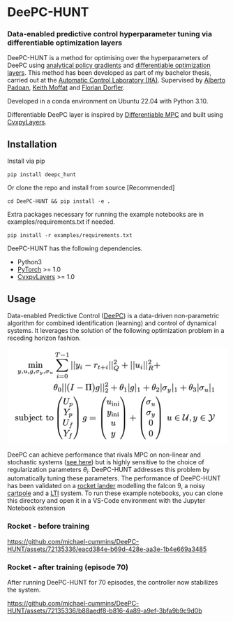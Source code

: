 # DeePC-HUNT
### Data-enabled predictive control hyperparameter tuning via differentiable optimization layers

DeePC-HUNT is a method for optimising over the hyperparameters of DeePC using [analytical policy gradients](https://arxiv.org/abs/2202.00817) and [differentiable optimization layers](https://locuslab.github.io/2019-10-28-cvxpylayers/). This method has been developed as part of my bachelor thesis, carried out at the [Automatic Control Laboratory (IfA)](https://control.ee.ethz.ch/). Supervised by [Alberto Padoan](https://www.albertopadoan.com/), [Keith Moffat](https://www.keithmoffat.com/) and [Florian Dorfler](http://people.ee.ethz.ch/~floriand/). 

Developed in a conda environment on Ubuntu 22.04 with Python 3.10. 

Differentiable DeePC layer is inspired by [Differentiable MPC](https://github.com/locuslab/differentiable-mpc) and built using [CvxpyLayers](https://github.com/cvxgrp/cvxpylayers).

## Installation
Install via pip
```
pip install deepc_hunt
```
Or clone the repo and install from source [Recommended]
```
cd DeePC-HUNT && pip install -e .
```
Extra packages necessary for running the example notebooks are in examples/requirements.txt if needed.
```
pip install -r examples/requirements.txt
```

DeePC-HUNT has the following dependencies.
* Python3
* [PyTorch](https://pytorch.org/) >= 1.0
* [CvxpyLayers](https://github.com/cvxgrp/cvxpylayers) >= 1.0

## Usage
Data-enabled Predictive Control ([DeePC](https://arxiv.org/abs/1811.05890)) is a data-driven non-parametric algorithm for combined identification (learning) and control of dynamical systems. It leverages the solution of the following optimization problem in a receding horizon fashion.

![Problem Formulation](https://github.com/michael-cummins/DeePC-HUNT/blob/main/videos/deepc_problem.png)
<!-- **DeePC Problem Formulation**
$$\min_{y,u,g,\sigma_y,\sigma_u} \sum_{i=0}^{T-1} ||y_i - r_{t+i}||_Q^2 + ||u_i||_R^2 + \theta_0||(I-\Pi)g||_2^2 + \theta_1|g|_1 + \theta_2|\sigma_y|_1 + \theta_3|\sigma_u|_1$$
    
$$\textrm{subject to} \begin{pmatrix} {U_p \\ Y_p \\ U_f \\ Y_f} \end{pmatrix}g = \begin{pmatrix} u_\textrm{ini} \\ y_\textrm{ini}  \\ u \\ y \end{pmatrix} + \begin{pmatrix} \sigma_u \\ \sigma_y \\ 0 \\ 0 \end{pmatrix} $$

$$\begin{pmatrix} 1 & 2 & 3 \end{pmatrix}$$
    
$$u \in \mathcal{U}, y \in \mathcal{Y}$$ -->

DeePC can achieve performance that rivals MPC on non-linear and stochastic systems ([see here](https://arxiv.org/abs/2101.01273)) but is highly sensitive to the choice of regularization parameters $\theta_i$. DeePC-HUNT addresses this problem by automatically tuning these parameters. The performance of DeePC-HUNT has been validated on a [rocket lander](https://github.com/michael-cummins/DeePC-HUNT/examples/rocket.ipynb) modelling the falcon 9, a noisy [cartpole](https://github.com/michael-cummins/DeePC-HUNT/examples/cartpole_ddeepc.ipynb) and a [LTI](https://github.com/michael-cummins/DeePC-HUNT/examples/linear_deepc.ipynb) system. To run these example notebooks, you can clone this directory and open it in a VS-Code environment with the Jupyter Notebook extension

### Rocket - before training

https://github.com/michael-cummins/DeePC-HUNT/assets/72135336/eacd384e-b69d-428e-aa3e-1b4e669a3485




### Rocket - after training (episode 70)

After running DeePC-HUNT for 70 episodes, the controller now stabilizes the system.




https://github.com/michael-cummins/DeePC-HUNT/assets/72135336/b88aedf8-b816-4a89-a9ef-3bfa9b9c9d0b


